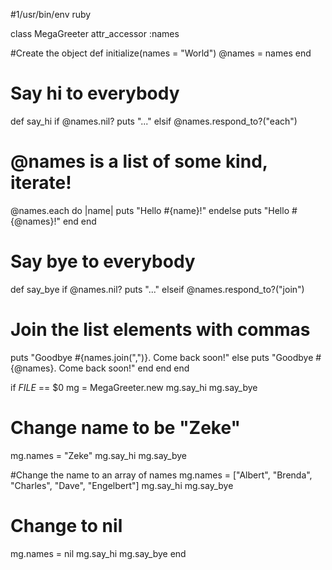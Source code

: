 #1/usr/bin/env ruby

class MegaGreeter
attr_accessor :names

#Create the object
def initialize(names = "World")
@names = names
end

# Say hi to everybody
def say_hi
if @names.nil?
puts "..."
elsif @names.respond_to?("each")
# @names is a list of some kind, iterate!
@names.each do |name|
puts "Hello #{name}!"
endelse
puts "Hello #{@names}!"
end
end

# Say bye to everybody
def say_bye
if @names.nil?
puts "..."
elseif @names.respond_to?("join")
# Join the list elements with commas
puts "Goodbye #{names.join(",")}. Come back soon!"
else 
puts "Goodbye #{@names}. Come back soon!"
end
end
end

if _FILE_ == $0
mg = MegaGreeter.new
mg.say_hi
mg.say_bye

# Change name to be "Zeke"
mg.names = "Zeke"
mg.say_hi
mg.say_bye

#Change the name to an array of names
mg.names = ["Albert", "Brenda", "Charles", "Dave", "Engelbert"]
mg.say_hi
mg.say_bye

# Change to nil
mg.names = nil
mg.say_hi
mg.say_bye
end
